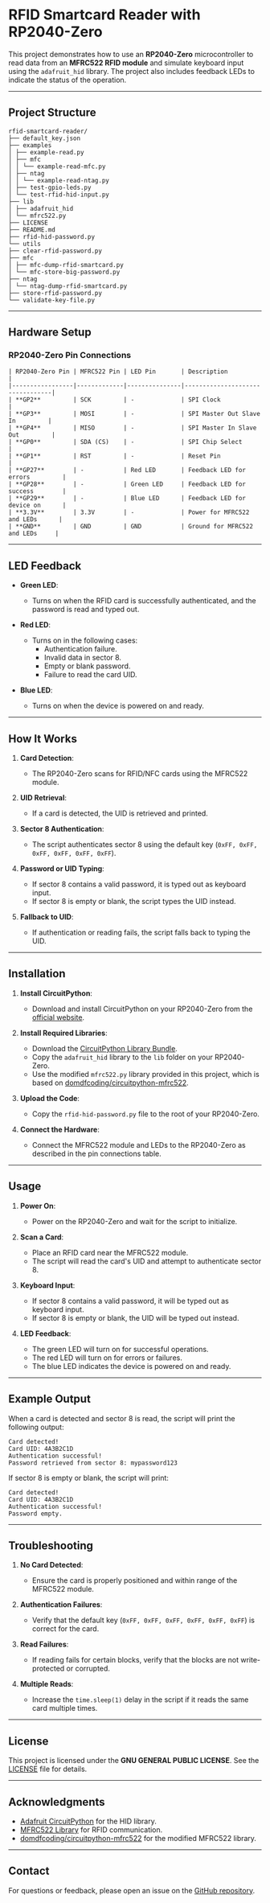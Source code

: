 # RFID Smartcard Reader with RP2040-Zero

This project demonstrates how to use an **RP2040-Zero** microcontroller to read data from an **MFRC522 RFID module** and simulate keyboard input using the `adafruit_hid` library. The project also includes feedback LEDs to indicate the status of the operation.

---

## **Project Structure**
```
rfid-smartcard-reader/
├── default_key.json
├── examples
│ ├── example-read.py
│ ├── mfc
│ │ └── example-read-mfc.py
│ ├── ntag
│ │ └── example-read-ntag.py
│ ├── test-gpio-leds.py
│ └── test-rfid-hid-input.py
├── lib
│ ├── adafruit_hid
│ └── mfrc522.py
├── LICENSE
├── README.md
├── rfid-hid-password.py
└── utils
├── clear-rfid-password.py
├── mfc
│ ├── mfc-dump-rfid-smartcard.py
│ └── mfc-store-big-password.py
├── ntag
│ └── ntag-dump-rfid-smartcard.py
├── store-rfid-password.py
└── validate-key-file.py
```
---

## **Hardware Setup**

### **RP2040-Zero Pin Connections**
```
| RP2040-Zero Pin | MFRC522 Pin | LED Pin       | Description                     |
|-----------------|-------------|---------------|---------------------------------|
| **GP2**         | SCK         | -             | SPI Clock                       |
| **GP3**         | MOSI        | -             | SPI Master Out Slave In         |
| **GP4**         | MISO        | -             | SPI Master In Slave Out         |
| **GP0**         | SDA (CS)    | -             | SPI Chip Select                 |
| **GP1**         | RST         | -             | Reset Pin                       |
| **GP27**        | -           | Red LED       | Feedback LED for errors         |
| **GP28**        | -           | Green LED     | Feedback LED for success        |
| **GP29**        | -           | Blue LED      | Feedback LED for device on      |
| **3.3V**        | 3.3V        | -             | Power for MFRC522 and LEDs      |
| **GND**         | GND         | GND           | Ground for MFRC522 and LEDs     |
```
---

## **LED Feedback**

- **Green LED**:
  - Turns on when the RFID card is successfully authenticated, and the password is read and typed out.

- **Red LED**:
  - Turns on in the following cases:
    - Authentication failure.
    - Invalid data in sector 8.
    - Empty or blank password.
    - Failure to read the card UID.

- **Blue LED**:
  - Turns on when the device is powered on and ready.

---

## **How It Works**

1. **Card Detection**:
   - The RP2040-Zero scans for RFID/NFC cards using the MFRC522 module.

2. **UID Retrieval**:
   - If a card is detected, the UID is retrieved and printed.

3. **Sector 8 Authentication**:
   - The script authenticates sector 8 using the default key (`0xFF, 0xFF, 0xFF, 0xFF, 0xFF, 0xFF`).

4. **Password or UID Typing**:
   - If sector 8 contains a valid password, it is typed out as keyboard input.
   - If sector 8 is empty or blank, the script types the UID instead.

5. **Fallback to UID**:
   - If authentication or reading fails, the script falls back to typing the UID.

---

## **Installation**

1. **Install CircuitPython**:
   - Download and install CircuitPython on your RP2040-Zero from the [official website](https://circuitpython.org/board/waveshare_rp2040_zero/).

2. **Install Required Libraries**:
   - Download the [CircuitPython Library Bundle](https://circuitpython.org/libraries).
   - Copy the `adafruit_hid` library to the `lib` folder on your RP2040-Zero.
   - Use the modified `mfrc522.py` library provided in this project, which is based on [domdfcoding/circuitpython-mfrc522](https://github.com/domdfcoding/circuitpython-mfrc522/blob/master/mfrc522.py).

3. **Upload the Code**:
   - Copy the `rfid-hid-password.py` file to the root of your RP2040-Zero.

4. **Connect the Hardware**:
   - Connect the MFRC522 module and LEDs to the RP2040-Zero as described in the pin connections table.

---

## **Usage**

1. **Power On**:
   - Power on the RP2040-Zero and wait for the script to initialize.

2. **Scan a Card**:
   - Place an RFID card near the MFRC522 module.
   - The script will read the card's UID and attempt to authenticate sector 8.

3. **Keyboard Input**:
   - If sector 8 contains a valid password, it will be typed out as keyboard input.
   - If sector 8 is empty or blank, the UID will be typed out instead.

4. **LED Feedback**:
   - The green LED will turn on for successful operations.
   - The red LED will turn on for errors or failures.
   - The blue LED indicates the device is powered on and ready.

---

## **Example Output**

When a card is detected and sector 8 is read, the script will print the following output:
```
Card detected!
Card UID: 4A3B2C1D
Authentication successful!
Password retrieved from sector 8: mypassword123
```
If sector 8 is empty or blank, the script will print:
```
Card detected!
Card UID: 4A3B2C1D
Authentication successful!
Password empty.
```
---

## **Troubleshooting**

1. **No Card Detected**:
   - Ensure the card is properly positioned and within range of the MFRC522 module.

2. **Authentication Failures**:
   - Verify that the default key (`0xFF, 0xFF, 0xFF, 0xFF, 0xFF, 0xFF`) is correct for the card.

3. **Read Failures**:
   - If reading fails for certain blocks, verify that the blocks are not write-protected or corrupted.

4. **Multiple Reads**:
   - Increase the `time.sleep(1)` delay in the script if it reads the same card multiple times.

---

## **License**

This project is licensed under the **GNU GENERAL PUBLIC LICENSE**. See the [LICENSE](LICENSE) file for details.

---

## **Acknowledgments**

- [Adafruit CircuitPython](https://circuitpython.org/) for the HID library.
- [MFRC522 Library](https://github.com/wendlers/micropython-mfrc522) for RFID communication.
- [domdfcoding/circuitpython-mfrc522](https://github.com/domdfcoding/circuitpython-mfrc522) for the modified MFRC522 library.

---

## **Contact**

For questions or feedback, please open an issue on the [GitHub repository](https://github.com/geekinsanemx/rfid-hid-password).
